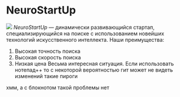 # NeuroStartUp
![](https://netology-code.github.io/git-homeworks/introduction/assets/logo.png)
*NeuroStartUp* — динамически развивающийся стартап, специализирующийся на поиске с использованием новейших технологий искусственного интеллекта.
Наши преимущества:
1. Высокая точность поиска
2. Высокая скорость поиска
3. Низкая цена
Весьма интересная ситуация.
Если использовать нотепад++
то с некоторой вероятностью гит может не видеть изменений
такие пироги

хмм, а с блокнотом такой проблемы нет